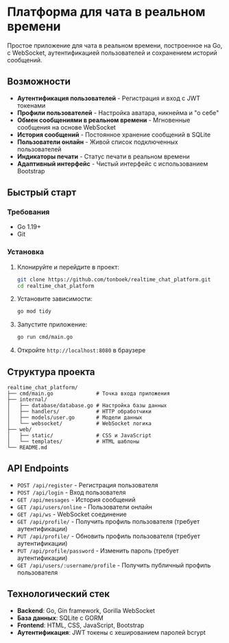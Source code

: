 # Платформа для чата в реальном времени

Простое приложение для чата в реальном времени, построенное на Go, с WebSocket, аутентификацией пользователей и сохранением историй сообщений.

## Возможности

- **Аутентификация пользователей** - Регистрация и вход с JWT токенами
- **Профили пользователей** - Настройка аватара, никнейма и "о себе"
- **Обмен сообщениями в реальном времени** - Мгновенные сообщения на основе WebSocket
- **История сообщений** - Постоянное хранение сообщений в SQLite
- **Пользователи онлайн** - Живой список подключенных пользователей
- **Индикаторы печати** - Статус печати в реальном времени
- **Адаптивный интерфейс** - Чистый интерфейс с использованием Bootstrap

## Быстрый старт

### Требования
- Go 1.19+
- Git

### Установка

1. Клонируйте и перейдите в проект:
   ```bash
   git clone https://github.com/tonboek/realtime_chat_platform.git
   cd realtime_chat_platform
   ```

2. Установите зависимости:
   ```bash
   go mod tidy
   ```

3. Запустите приложение:
   ```bash
   go run cmd/main.go
   ```

4. Откройте `http://localhost:8080` в браузере

## Структура проекта

```
realtime_chat_platform/
├── cmd/main.go              # Точка входа приложения
├── internal/
│   ├── database/database.go # Настройка базы данных
│   ├── handlers/            # HTTP обработчики
│   ├── models/user.go       # Модели данных
│   └── websocket/           # WebSocket логика
├── web/
│   ├── static/              # CSS и JavaScript
│   └── templates/           # HTML шаблоны
└── README.md
```

## API Endpoints

- `POST /api/register` - Регистрация пользователя
- `POST /api/login` - Вход пользователя
- `GET /api/messages` - История сообщений
- `GET /api/users/online` - Пользователи онлайн
- `GET /api/ws` - WebSocket соединение
- `GET /api/profile/` - Получить профиль пользователя (требует аутентификации)
- `PUT /api/profile/` - Обновить профиль пользователя (требует аутентификации)
- `PUT /api/profile/password` - Изменить пароль (требует аутентификации)
- `GET /api/users/:username/profile` - Получить публичный профиль пользователя

## Технологический стек

- **Backend**: Go, Gin framework, Gorilla WebSocket
- **База данных**: SQLite с GORM
- **Frontend**: HTML, CSS, JavaScript, Bootstrap
- **Аутентификация**: JWT токены с хешированием паролей bcrypt